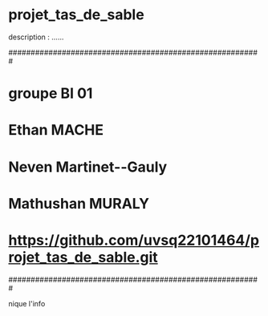 # projet_tas_de_sable
description : ......

#########################################################
# groupe BI 01
# Ethan MACHE
# Neven Martinet--Gauly
# Mathushan MURALY
# https://github.com/uvsq22101464/projet_tas_de_sable.git
#########################################################

nique l'info
